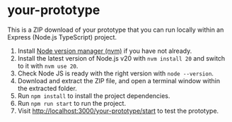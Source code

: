 # your-prototype

This is a ZIP download of your prototype that you can run locally within an Express (Node.js TypeScript) project.

1. Install [Node version manager (nvm)](https://github.com/nvm-sh/nvm) if you have not already.
2. Install the latest version of Node.js v20 with `nvm install 20` and switch to it with `nvm use 20`.
3. Check Node JS is ready with the right version with `node --version`.
4. Download and extract the ZIP file, and open a terminal window within the extracted folder.
5. Run `npm install` to install the project dependencies.
6. Run `npm run start` to run the project.
7. Visit <http://localhost:3000/your-prototype/start> to test the prototype.
